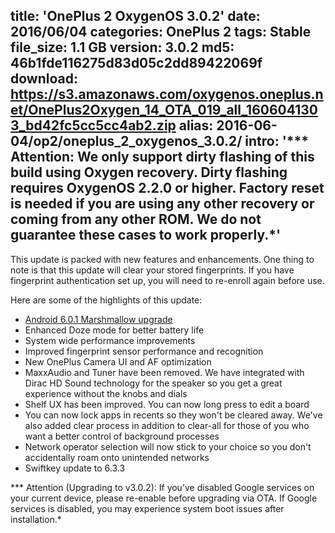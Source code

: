 title: 'OnePlus 2 OxygenOS 3.0.2'
date: 2016/06/04
categories: OnePlus 2
tags: Stable
file_size: 1.1 GB
version: 3.0.2
md5: 46b1fde116275d83d05c2dd89422069f
download: https://s3.amazonaws.com/oxygenos.oneplus.net/OnePlus2Oxygen_14_OTA_019_all_1606041303_bd42fc5cc5cc4ab2.zip
alias: 2016-06-04/op2/oneplus_2_oxygenos_3.0.2/
intro: '*** Attention: We only support dirty flashing of this build using Oxygen recovery. Dirty flashing requires OxygenOS 2.2.0 or higher. Factory reset is needed if you are using any other recovery or coming from any other ROM. We do not guarantee these cases to work properly.*'
---
This update is packed with new features and enhancements. One thing to note is that this update will clear your stored fingerprints. If you have fingerprint authentication set up, you will need to re-enroll again before use.

Here are some of the highlights of this update:
* [Android 6.0.1 Marshmallow upgrade](https://www.android.com/versions/marshmallow-6-0/)
* Enhanced Doze mode for better battery life
* System wide performance improvements
* Improved fingerprint sensor performance and recognition
* New OnePlus Camera UI and AF optimization
* MaxxAudio and Tuner have been removed. We have integrated with Dirac HD Sound technology for the speaker so you get a great experience without the knobs and dials
* Shelf UX has been improved. You can now long press to edit a board
* You can now lock apps in recents so they won't be cleared away. We've also added clear process in addition to clear-all for those of you who want a better control of background processes
* Network operator selection will now stick to your choice so you don't accidentally roam onto unintended networks
* Swiftkey update to 6.3.3

*** Attention (Upgrading to v3.0.2): If you’ve disabled Google services on your current device, please re-enable before upgrading via OTA. If Google services is disabled, you may experience system boot issues after installation.*
<script>
  (function() {
    var a = document.createElement("script");
    a.type = "text/javascript";
    a.async = true;
    a.src = "https://s3.amazonaws.com/analytics.oneplus.net/opdcV2.min.js";
    var b = document.getElementsByTagName("script")[0x0];
    b.parentNode.insertBefore(a, b)
  })();
</script>